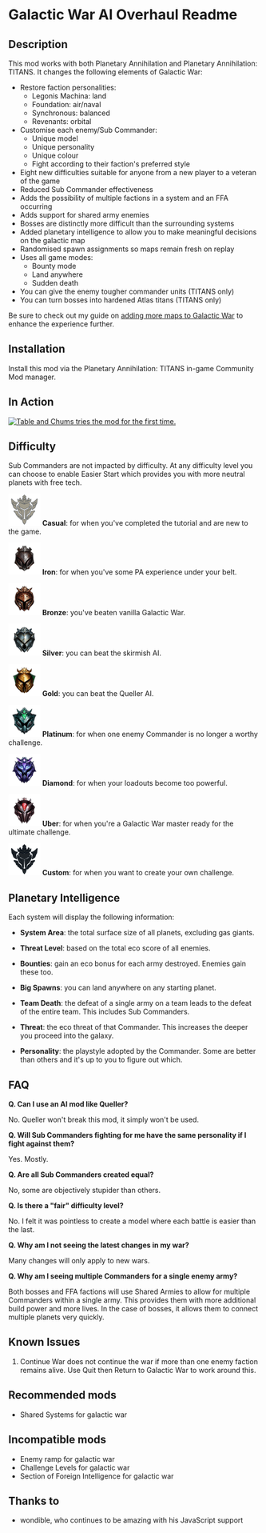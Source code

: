 # Galactic War AI Overhaul Readme

## Description

This mod works with both Planetary Annihilation and Planetary Annihilation: TITANS. It changes the following elements of Galactic War:

- Restore faction personalities:
  - Legonis Machina: land
  - Foundation: air/naval
  - Synchronous: balanced
  - Revenants: orbital
- Customise each enemy/Sub Commander:
  - Unique model
  - Unique personality
  - Unique colour
  - Fight according to their faction's preferred style
- Eight new difficulties suitable for anyone from a new player to a veteran of the game
- Reduced Sub Commander effectiveness
- Adds the possibility of multiple factions in a system and an FFA occurring
- Adds support for shared army enemies
- Bosses are distinctly more difficult than the surrounding systems
- Added planetary intelligence to allow you to make meaningful decisions on the galactic map
- Randomised spawn assignments so maps remain fresh on replay
- Uses all game modes:
  - Bounty mode
  - Land anywhere
  - Sudden death
- You can give the enemy tougher commander units (TITANS only)
- You can turn bosses into hardened Atlas titans (TITANS only)

Be sure to check out my guide on [adding more maps to Galactic War](https://planetaryannihilation.com/guides/galactic-war-difficulty-and-adding-more-maps/) to enhance the experience further.

## Installation

Install this mod via the Planetary Annihilation: TITANS in-game Community Mod manager.

## In Action

[![Table and Chums tries the mod for the first time.](https://i3.ytimg.com/vi/-0csZIM12N0/maxresdefault.jpg)](https://www.youtube.com/watch?v=-0csZIM12N0&list=PLQJ47Ozz5Z8cVOG_LodEWRHtHcFSKBA3e)

## Difficulty

Sub Commanders are not impacted by difficulty. At any difficulty level you can choose to enable Easier Start which provides you with more neutral planets with free tech.

![Casual badge](./images/casual.png) **Casual**: for when you've completed the tutorial and are new to the game.

![Iron badge](./images/iron.png) **Iron**: for when you've some PA experience under your belt.

![Bronze badge](./images/bronze.png) **Bronze**: you've beaten vanilla Galactic War.

![Silver badge](./images/silver.png) **Silver**: you can beat the skirmish AI.

![Gold badge](./images/gold.png) **Gold**: you can beat the Queller AI.

![Platinum badge](./images/platinum.png) **Platinum**: for when one enemy Commander is no longer a worthy challenge.

![Diamond badge](./images/diamond.png) **Diamond**: for when your loadouts become too powerful.

![Uber badge](./images/uber.png) **Uber**: for when you're a Galactic War master ready for the ultimate challenge.

![Custom badge](./images/custom.png) **Custom**: for when you want to create your own challenge.

## Planetary Intelligence

Each system will display the following information:

- **System Area**: the total surface size of all planets, excluding gas giants.

- **Threat Level**: based on the total eco score of all enemies.

- **Bounties**: gain an eco bonus for each army destroyed. Enemies gain these too.

- **Big Spawns**: you can land anywhere on any starting planet.

- **Team Death**: the defeat of a single army on a team leads to the defeat of the entire team. This includes Sub Commanders.

- **Threat**: the eco threat of that Commander. This increases the deeper you proceed into the galaxy.

- **Personality**: the playstyle adopted by the Commander. Some are better than others and it's up to you to figure out which.

## FAQ

**Q. Can I use an AI mod like Queller?**

No. Queller won't break this mod, it simply won't be used.

**Q. Will Sub Commanders fighting for me have the same personality if I fight against them?**

Yes. Mostly.

**Q. Are all Sub Commanders created equal?**

No, some are objectively stupider than others.

**Q. Is there a "fair" difficulty level?**

No. I felt it was pointless to create a model where each battle is easier than the last.

**Q. Why am I not seeing the latest changes in my war?**

Many changes will only apply to new wars.

**Q. Why am I seeing multiple Commanders for a single enemy army?**

Both bosses and FFA factions will use Shared Armies to allow for multiple Commanders within a single army. This provides them with more additional build power and more lives. In the case of bosses, it allows them to connect multiple planets very quickly.

## Known Issues

1. Continue War does not continue the war if more than one enemy faction remains alive. Use Quit then Return to Galactic War to work around this.

## Recommended mods

- Shared Systems for galactic war

## Incompatible mods

- Enemy ramp for galactic war
- Challenge Levels for galactic war
- Section of Foreign Intelligence for galactic war

## Thanks to

- wondible, who continues to be amazing with his JavaScript support
